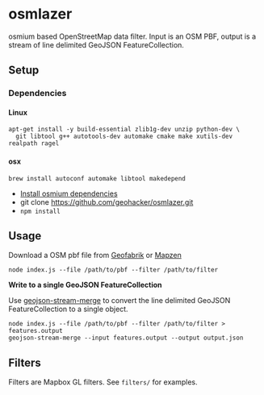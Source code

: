 # osmlazer
osmium based OpenStreetMap data filter. Input is an OSM PBF, output is a stream of line delimited GeoJSON FeatureCollection.

## Setup

### Dependencies
#### Linux

```
apt-get install -y build-essential zlib1g-dev unzip python-dev \
  git libtool g++ autotools-dev automake cmake make xutils-dev realpath ragel
```

#### osx

```
brew install autoconf automake libtool makedepend
```

* [Install osmium dependencies](https://github.com/osmcode/node-osmium#depends)
* git clone https://github.com/geohacker/osmlazer.git
* `npm install`

## Usage

Download a OSM pbf file from [Geofabrik](http://download.geofabrik.de) or [Mapzen](https://mapzen.com/data/metro-extracts/)

`node index.js --file /path/to/pbf --filter /path/to/filter`

**Write to a single GeoJSON FeatureCollection**

Use [geojson-stream-merge](https://github.com/geohacker/geojson-stream-merge) to convert the line delimited GeoJSON FeatureCollection to a single object.

```
node index.js --file /path/to/pbf --filter /path/to/filter > features.output
geojson-stream-merge --input features.output --output output.json
```



## Filters

Filters are Mapbox GL filters. See `filters/` for examples.
